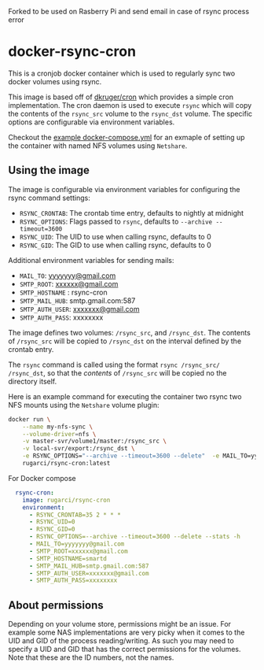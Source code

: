 Forked to be used on Rasberry Pi and send email in case of rsync process error

# docker-rsync-cron

This is a cronjob docker container which is used to regularly sync two
docker volumes using rsync.

This image is based off of
[dkruger/cron](https://hub.docker.com/r/dkruger/cron/) which provides a simple
cron implementation. The cron daemon is used to execute `rsync` which will
copy the contents of the `rsync_src` volume to the `rsync_dst` volume. The
specific options are configurable via environment variables.

Checkout the [example docker-compose.yml](example/docker-compose.yml) for an
exmaple of setting up the container with named NFS volumes using `Netshare`.

## Using the image

The image is configurable via environment variables for configuring the rsync
command settings:

* `RSYNC_CRONTAB`: The crontab time entry, defaults to nightly at midnight
* `RSYNC_OPTIONS`: Flags passed to `rsync`, defaults to
`--archive --timeout=3600`
* `RSYNC_UID`: The UID to use when calling rsync, defaults to 0
* `RSYNC_GID`: The GID to use when calling rsync, defaults to 0

Additional environment variables for sending mails:

* `MAIL_TO`: yyyyyyy@gmail.com
* `SMTP_ROOT`: xxxxxx@gmail.com
* `SMTP_HOSTNAME` : rsync-cron
* `SMTP_MAIL_HUB`: smtp.gmail.com:587
* `SMTP_AUTH_USER`: xxxxxxx@gmail.com 
* `SMTP_AUTH_PASS`: xxxxxxxx 

The image defines two volumes: `/rsync_src`, and `/rsync_dst`. The contents of
`/rsync_src` will be copied to `/rsync_dst` on the interval defined by the
crontab entry.

The `rsync` command is called using the format `rsync /rsync_src/ /rsync_dst`,
so that the *contents* of `/rsync_src` will be copied no the directory itself.

Here is an example command for executing the container two rsync two NFS mounts
using the `Netshare` volume plugin:
```bash
docker run \
    --name my-nfs-sync \
    --volume-driver=nfs \
    -v master-svr/volume1/master:/rsync_src \
    -v local-svr/export:/rsync_dst \
    -e RSYNC_OPTIONS="--archive --timeout=3600 --delete"  -e MAIL_TO=yyyyyyy@gmail.com -e SMTP_ROOT=xxxxxx@gmail.com -e SMTP_HOSTNAME=rsync-cron -e SMTP_MAIL_HUB=smtp.gmail.com:587 -e SMTP_AUTH_USER=xxxxxxx@gmail.com -e SMTP_AUTH_PASS=xxxxxxxx 
    rugarci/rsync-cron:latest
```

For Docker compose

```yaml
  rsync-cron:
    image: rugarci/rsync-cron
    environment:
      - RSYNC_CRONTAB=35 2 * * *
      - RSYNC_UID=0
      - RSYNC_GID=0
      - RSYNC_OPTIONS=--archive --timeout=3600 --delete --stats -h
      - MAIL_TO=yyyyyyy@gmail.com
      - SMTP_ROOT=xxxxxx@gmail.com
      - SMTP_HOSTNAME=smartd
      - SMTP_MAIL_HUB=smtp.gmail.com:587
      - SMTP_AUTH_USER=xxxxxxx@gmail.com 
      - SMTP_AUTH_PASS=xxxxxxxx 
```
## About permissions

Depending on your volume store, permissions might be an issue. For example some
NAS implementations are very picky when it comes to the UID and GID of the
process reading/writing. As such you may need to specify a UID and GID that has
the correct permissions for the volumes. Note that these are the ID numbers,
not the names.
